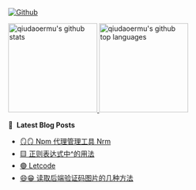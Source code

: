 [![Github](https://img.shields.io/github/followers/qiudaoermu?label=Follow&style=social)](https://github.com/qiudaoermu)

<a href="https://github.com/qiudaoermu">
  <img height="180em" src="https://github-readme-stats.vercel.app/api?username=qiudaoermu&show_icons=true&count_private=true" alt="qiudaoermu's github stats" />
  <img height="180em" src="https://github-readme-stats.vercel.app/api/top-langs/?username=qiudaoermu&layout=compact" alt="qiudaoermu's github top languages" />
</a>
<br/>

<!--
** qiudaoermu / qiudaoermu ** is a ✨ _special_ ✨ repository because its`README.md`(this file) appears on your GitHub profile.

Here are some ideas to get you started:

  - 🔭 I’m currently working on ...
- 🌱 I’m currently learning ...
- 👯 I’m looking to collaborate on ...
- 🤔 I’m looking for help with ...
- 💬 Ask me about ...
- 📫 How to reach me: ...
- 😄 Pronouns: ...
- ⚡ Fun fact: ...
-->

📕 &nbsp;**Latest Blog Posts**

<!-- BLOG-POST-LIST:START -->
- [🪞🪞 Npm 代理管理工具    Nrm](https://qiudaoermu.github.io//2021/10/21/npm-%E4%BB%A3%E7%90%86%E7%AE%A1%E7%90%86%E5%B7%A5%E5%85%B7-nrm/)
- [🟨 正则表达式中^的用法](https://qiudaoermu.github.io//2021/10/21/%E6%AD%A3%E5%88%99%E8%A1%A8%E8%BE%BE%E5%BC%8F%E4%B8%AD-%E7%9A%84%E7%94%A8%E6%B3%95/)
- [🟢 Letcode](https://qiudaoermu.github.io//2021/10/21/letcode/)
- [😄😁 读取后端验证码图片的几种方法](https://qiudaoermu.github.io//2021/10/21/%E8%AF%BB%E5%8F%96%E5%90%8E%E7%AB%AF%E9%AA%8C%E8%AF%81%E7%A0%81%E5%9B%BE%E7%89%87%E7%9A%84%E5%87%A0%E7%A7%8D%E6%96%B9%E6%B3%95/)
<!-- BLOG-POST-LIST:END -->


